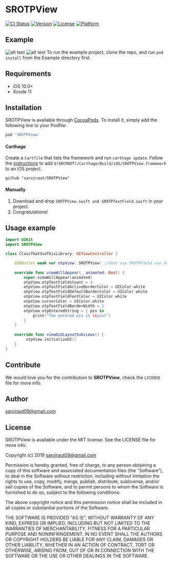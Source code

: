 # SROTPView

[![CI Status](https://img.shields.io/travis/sarojraut09@gmail.com/SROTPView.svg?style=flat)](https://travis-ci.org/sarojraut09@gmail.com/SROTPView)
[![Version](https://img.shields.io/cocoapods/v/SROTPView.svg?style=flat)](https://cocoapods.org/pods/SROTPView)
[![License](https://img.shields.io/cocoapods/l/SROTPView.svg?style=flat)](https://cocoapods.org/pods/SROTPView)
[![Platform](https://img.shields.io/cocoapods/p/SROTPView.svg?style=flat)](https://cocoapods.org/pods/SROTPView)

## Example
![alt text](https://github.com/sarojraut/SROTPView/blob/master/sample.gif)
![alt text](https://github.com/sarojraut/SROTPView/blob/master/bordered.png)
To run the example project, clone the repo, and run `pod install` from the Example directory first.

## Requirements

- iOS 10.0+
- Xcode 11

## Installation

SROTPView is available through [CocoaPods](https://cocoapods.org). To install
it, simply add the following line to your Podfile:

```ruby
pod 'SROTPView'
```

#### Carthage
Create a `Cartfile` that lists the framework and run `carthage update`. Follow the [instructions](https://github.com/Carthage/Carthage#if-youre-building-for-ios) to add `$(SRCROOT)/Carthage/Build/iOS/SROTPView.framework` to an iOS project.

```
github "sarojraut/SROTPView"
```
#### Manually
1. Download and drop ```SROTPView.swift and SROTPTextField.swift``` in your project.  
2. Congratulations!  

## Usage example

```swift
import UIKit
import SROTPView

class ClassThatUseThisLibrary: UIViewController {

    @IBOutlet weak var otpView: SROTPView! //dont use SROTPField use SROTPView
    
    override func viewWillAppear(_ animated: Bool) {
        super.viewWillAppear(animated)
        otpView.otpTextFieldsCount = 4
        otpView.otpTextFieldActiveBorderColor = UIColor.white
        otpView.otpTextFieldDefaultBorderColor = UIColor.white
        otpView.otpTextFieldFontColor = UIColor.white
        otpView.cursorColor = UIColor.white
        otpView.otpTextFieldBorderWidth = 2
        otpView.otpEnteredString = { pin in
            print("The entered pin is \(pin)")
        }
    }
    
    override func viewDidLayoutSubviews() {
         otpView.initializeUI()
    }
}

```

## Contribute

We would love you for the contribution to **SROTPView**, check the ``LICENSE`` file for more info.
## Author

sarojraut09@gmail.com

## License

SROTPView is available under the MIT license. See the LICENSE file for more info.

Copyright (c) 2019 sarojraut09@gmail.com 

Permission is hereby granted, free of charge, to any person obtaining a copy
of this software and associated documentation files (the "Software"), to deal
in the Software without restriction, including without limitation the rights
to use, copy, modify, merge, publish, distribute, sublicense, and/or sell
copies of the Software, and to permit persons to whom the Software is
furnished to do so, subject to the following conditions:

The above copyright notice and this permission notice shall be included in
all copies or substantial portions of the Software.

THE SOFTWARE IS PROVIDED "AS IS", WITHOUT WARRANTY OF ANY KIND, EXPRESS OR
IMPLIED, INCLUDING BUT NOT LIMITED TO THE WARRANTIES OF MERCHANTABILITY,
FITNESS FOR A PARTICULAR PURPOSE AND NONINFRINGEMENT. IN NO EVENT SHALL THE
AUTHORS OR COPYRIGHT HOLDERS BE LIABLE FOR ANY CLAIM, DAMAGES OR OTHER
LIABILITY, WHETHER IN AN ACTION OF CONTRACT, TORT OR OTHERWISE, ARISING FROM,
OUT OF OR IN CONNECTION WITH THE SOFTWARE OR THE USE OR OTHER DEALINGS IN
THE SOFTWARE.


